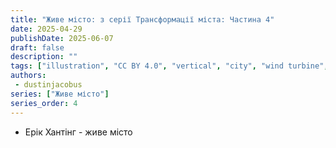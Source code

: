 ```yaml
---
title: "Живе місто: з серії Трансформації міста: Частина 4"
date: 2025-04-29
publishDate: 2025-06-07
draft: false
description: ""
tags: ["illustration", "CC BY 4.0", "vertical", "city", "wind turbine", "people", "transport"]
authors:
 - dustinjacobus
series: ["Живе місто"]
series_order: 4
---
```


- Ерік Хантінг - живе місто
